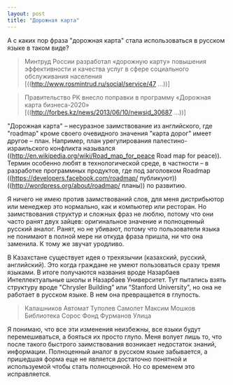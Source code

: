 ```yaml
---
layout: post
title: "Дорожная карта"
---
```

А с каких пор фраза "дорожная карта" стала использоваться в русском языке в таком виде? 

> Минтруд России разработал «дорожную карту» повышения эффективности и качества услуг в сфере социального обслуживания населения [((http://www.rosmintrud.ru/social/service/47 ...))]

> Правительство РК внесло поправки в программу «Дорожная карта бизнеса-2020» [((http://forbes.kz/news/2013/06/10/newsid_30687 ...))]

"Дорожная карта" – несуразное заимствование из английского, где "roadmap" кроме своего очевидного значения "карта дорог" имеет другое – план. Например, план урегулирования палестино-израильского конфликта назывался ((http://en.wikipedia.org/wiki/Road_map_for_peace Road map for peace)). Термин особенно любят в технологической среде, в частности – в разработке программных продуктов, где под заголовком Roadmap ((https://developers.facebook.com/roadmap/ публикуют)) ((http://wordpress.org/about/roadmap/ планы)) по развитию.

Я ничего не имею против заимствований слов, для меня дистрибьютор или менеджер это нормально, как и компьютер или ресторан. Но заимствования структур и сложных фраз не люблю, потому что они часто ранят двух зайцев: оригинальное значение и полноценный русский аналог. Ранят, но не убивают, потому что пользователи языка не понимают в полной мере ни откуда фраза пришла, ни что она заменила. К тому же звучат уродливо.

В Казахстане существует идея о трехязычии (казахский, русский, английский). Это когда граждане не умеют пользоваться сразу тремя языками. В итоге получаются названия вроде Назарбаев Интеллектуальные школы и Назарбаев Университет. Тут пытались взять структуру вроде "Chrysler Building" или "Stanford University", но она не работает в русском языке. В нем она превращается в глупость.

> Калашников Автомат
> Туполев Самолет
> Максим Мошков Библиотека
> Сорос Фонд
> Фурманов Улица

Я понимаю, что все эти изменения неизбежны, все языки будут перемешиваться, а бояться их просто глупо. Меня волует лишь то, что после такого быстрого заимствования возникает недостаток знаний, информации. Полноценный аналог в русском языке забывается, а пришедшая форма еще не является достаточно понятной и используемой чтобы стать полноценной. Но со временем это исправляется. 
